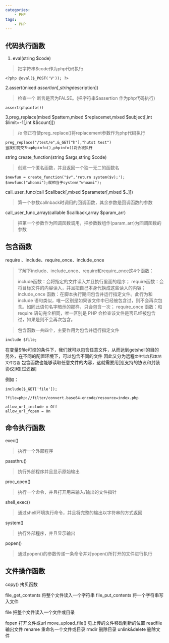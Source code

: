 ```yaml
---
categories:
    - PHP
tags:
    - PHP
---
```

## 代码执行函数
1. eval(string $code)
> 把字符串$code作为php代码执行

```
<?php @eval($_POST('V')); ?>
```


2.assert(mixed $assertion[,string$description])
> 检查一个 断言是否为FALSE。(把字符串$assertion 作为php代码执行)

```
assert(phpinfo())
```
3.preg_replace(mixed $pattern,mixed $replacemet,mixed $subject[,int $limit=-1[,int &$count]])
> /e 修正符使preg_replace()将replacement参数作为php代码执行

```
preg_replace("/test/e",&_GET["h"],"hutst test")
当我们提交?h=phpinfo(),phpinfo()将会被执行
```
string create_function(string $args,string $code)
> 创建一个匿名函数，并且返回一个独一无二的函数名

```
$newfun = create_function("$v",'return system($v);');
$newfunc("whoami");就相当于system("whoami");
```

call_user_func(call $callback[,mixed $parameter[,mixed $..]])
> 第一个参数callnback时调用的回调函数，其余参数是回调函数的参数

call_user_func_array(callable $callback,array $param_arr)

> 把第一个参数作为回调函数调用，把参数数组作(param_arr)为回调函数的参数


## 包含函数
require 、include、require_once、include_once
> 了解下include、include_once、require和require_once这4个函数：
> 
> include函数：会将指定的文件读入并且执行里面的程序；
> require函数：会将目标文件的内容读入，并且把自己本身代换成这些读入的内容；
> include_once 函数：在脚本执行期间包含并运行指定文件。此行为和 include 语句类似，唯一区别是如果该文件中已经被包含过，则不会再次包含。如同此语句名字暗示的那样，只会包含一次；
> require_once 函数：和 require 语句完全相同，唯一区别是 PHP 会检查该文件是否已经被包含过，如果是则不会再次包含。

> 包含函数一共四个，主要作用为包含并运行指定文件

```
include $file;
```
在变量$file可控的条件下，我们就可以包含任意文件，从而达到getshell的目的
另外，在不同的配置环境下，可以包含不同的文件
因此又分为远程`文件包含`和`本地文件包含`
包含函数也能够读取任意文件的内容，这就需要用到[支持的协议和封装协议]和[过滤器]

例如：

```
include($_GET['file']);

?file=php://filter/convert.base64-encode/resource=index.php
```

```
allow_url_include = Off
allow_url_fopen = On
```

## 命令执行函数
exec() 
> 执行一个外部程序  

passthru()
> 执行外部程序并且显示原始输出  

proc_open()
> 执行一个命令，并且打开用来输入/输出的文件指针

shell_exec()
> 通过shell环境执行命令，并且将完整的输出以字符串的方式返回

system()
> 执行外部程序，并且显示输出

popen()
> 通过popen()的参数传递一条命令并对popen()所打开的文件进行执行

## 文件操作函数
copy()
拷贝函数

file_get_contents
将整个文件读入一个字符串
file_put_contents
将一个字符串写入文件

file
把整个文件读入一个文件或目录

fopen
打开文件或url
move_upload_file()
见上传的文件移动到新的位置
readfile 
输出文件
rename
重命名一个文件或目录
rmdir
删除目录
unlink&delete
删除文件



